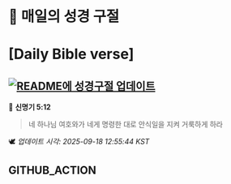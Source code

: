 # 🙏 매일의 성경 구절
# [Daily Bible verse]
## [![README에 성경구절 업데이트](https://github.com/DONGSUKA/first_test/actions/workflows/update-readme-bible.yml/badge.svg)](https://github.com/DONGSUKA/first_test/actions/workflows/update-readme-bible.yml)
<!-- START_BIBLE_VERSE -->
📖 **신명기 5:12**
> 네 하나님 여호와가 네게 명령한 대로 안식일을 지켜 거룩하게 하라

🕊️ _업데이트 시각: 2025-09-18 12:55:44 KST_
  <!-- END_BIBLE_VERSE -->
## GITHUB_ACTION
